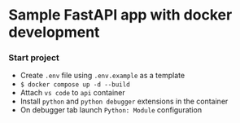 # Sample FastAPI app with docker development

### Start project
- Create `.env` file using `.env.example` as a template
- `$ docker compose up -d --build`
- Attach `vs code` to `api` container
- Install `python` and `python debugger` extensions in the container
- On debugger tab launch `Python: Module` configuration